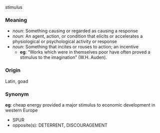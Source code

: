 stimulus
### Meaning
+ _noun_: Something causing or regarded as causing a response
+ _noun_: An agent, action, or condition that elicits or accelerates a physiological or psychological activity or response
+ _noun_: Something that incites or rouses to action; an incentive
    + __eg__:  “Works which were in themselves poor have often proved a stimulus to the imagination” (W.H. Auden).

### Origin

Latin, goad

### Synonym

__eg__: cheap energy provided a major stimulus to economic development in western Europe

+ SPUR
+ opposite(s): DETERRENT, DISCOURAGEMENT


